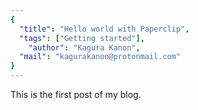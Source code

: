```yaml
---
{
  "title": "Hello world with Paperclip",
  "tags": ["Getting started"],
    "author": "Kagura Kanon",
  "mail": "kagurakanon@protonmail.com"
}
---
```


This is the first post of my blog.
